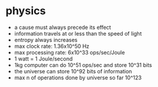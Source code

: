 # physics

- a cause must always precede its effect
- information travels at or less than the speed of light
- entropy always increases
- max clock rate: 1.36x10^50 Hz
- max processing rate: 6x10^33 ops/sec/Joule
- 1 watt = 1 Joule/second
- 1kg computer can do 10^51 ops/sec and store 10^31 bits
- the universe can store 10^92 bits of information
- max n of operations done by universe so far 10^123
